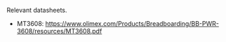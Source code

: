 Relevant datasheets.

- MT3608: https://www.olimex.com/Products/Breadboarding/BB-PWR-3608/resources/MT3608.pdf
